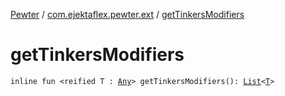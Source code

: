 [Pewter](../index.md) / [com.ejektaflex.pewter.ext](index.md) / [getTinkersModifiers](./get-tinkers-modifiers.md)

# getTinkersModifiers

`inline fun <reified T : `[`Any`](https://kotlinlang.org/api/latest/jvm/stdlib/kotlin/-any/index.html)`> getTinkersModifiers(): `[`List`](https://kotlinlang.org/api/latest/jvm/stdlib/kotlin.collections/-list/index.html)`<`[`T`](get-tinkers-modifiers.md#T)`>`
